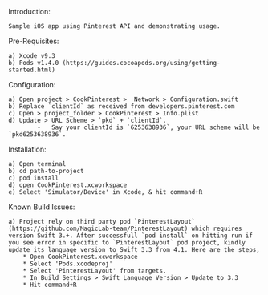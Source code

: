 Introduction:

    Sample iOS app using Pinterest API and demonstrating usage.

Pre-Requisites:

    a) Xcode v9.3
    b) Pods v1.4.0 (https://guides.cocoapods.org/using/getting-started.html)

Configuration:

    a) Open project > CookPinterest >  Network > Configuration.swift
    b) Replace `clientId` as received from developers.pinterest.com
    c) Open > project_folder > CookPinterest > Info.plist
    d) Update > URL Scheme > `pkd` + `clientId`.
            -   Say your clientId is `6253638936`, your URL scheme will be `pkd6253638936`.

Installation:

    a) Open terminal
    b) cd path-to-project
    c) pod install
    d) open CookPinterest.xcworkspace
    e) Select 'Simulator/Device' in Xcode, & hit command+R

Known Build Issues:

    a) Project rely on third party pod `PinterestLayout` (https://github.com/MagicLab-team/PinterestLayout) which requires version Swift 3.+. After successfull `pod install` on hitting run if you see error in specific to `PinterestLayout` pod project, kindly update its language version to Swift 3.3 from 4.1. Here are the steps,
        * Open CookPinterest.xcworkspace
        * Select 'Pods.xcodeproj'
        * Select 'PinterestLayout' from targets.
        * In Build Settings > Swift Language Version > Update to 3.3
        * Hit command+R
